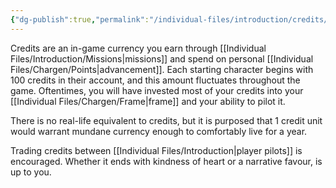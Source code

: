 ```yaml
---
{"dg-publish":true,"permalink":"/individual-files/introduction/credits/"}
---
```


Credits are an in-game currency you earn through [[Individual Files/Introduction/Missions\|missions]] and spend on personal [[Individual Files/Chargen/Points\|advancement]]. Each starting character begins with 100 credits in their account, and this amount fluctuates throughout the game. Oftentimes, you will have invested most of your credits into your [[Individual Files/Chargen/Frame\|frame]] and your ability to pilot it.

There is no real-life equivalent to credits, but it is purposed that 1 credit unit would warrant mundane currency enough to comfortably live for a year.

Trading credits between [[Individual Files/Introduction\|player pilots]] is encouraged. Whether it ends with kindness of heart or a narrative favour, is up to you.